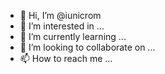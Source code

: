 - 👋 Hi, I’m @iunicrom
- 👀 I’m interested in ...
- 🌱 I’m currently learning ...
- 💞️ I’m looking to collaborate on ...
- 📫 How to reach me ...

<!---
iunicrom/iunicrom is a ✨ special ✨ repository because its `README.md` (this file) appears on your GitHub profile.
You can click the Preview link to take a look at your changes.
--->
